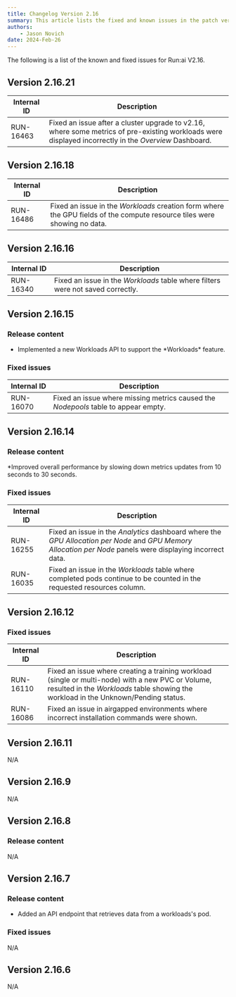 ```yaml
---
title: Changelog Version 2.16
summary: This article lists the fixed and known issues in the patch versions as well as additional new features that were added in each patch version.
authors:
    - Jason Novich
date: 2024-Feb-26
---
```


The following is a list of the known and fixed issues for Run:ai V2.16.

## Version 2.16.21

| Internal ID | Description |
|--|--|
| RUN-16463 | Fixed an issue after a cluster upgrade to v2.16, where some metrics of pre-existing workloads were displayed incorrectly in the *Overview* Dashboard. |

## Version 2.16.18

| Internal ID | Description |
|--|--|
| RUN-16486 | Fixed an issue in the *Workloads* creation form where the GPU fields of the compute resource tiles were showing no data. |

## Version 2.16.16

| Internal ID | Description |
|--|--|
| RUN-16340 | Fixed an issue in the *Workloads* table where filters were not saved correctly. |

## Version 2.16.15

### Release content

* <!-- RUN-12664 - [Control-plane] Implement get workload/pods API -->Implemented a new Workloads API to support the *Workloads* feature.

### Fixed issues

| Internal ID | Description |
|--|--|
| RUN-16070 | Fixed an issue where missing metrics caused the *Nodepools* table to appear empty. |

## Version 2.16.14

### Release content

*<!-- RUN-16108 | Reduce the frequency of fetching metrics from 10 sec to 30 sec -->Improved overall performance by slowing down metrics updates from 10 seconds to 30 seconds.

### Fixed issues

| Internal ID | Description |
|--|--|
| RUN-16255 | Fixed an issue in the *Analytics* dashboard where the *GPU Allocation per Node* and *GPU Memory Allocation per Node* panels were displaying incorrect data. |
| RUN-16035 | Fixed an issue in the *Workloads* table where completed pods continue to be counted in the requested resources column. |

## Version 2.16.12

### Fixed issues

| Internal ID | Description |
|--|--|
| RUN-16110 | Fixed an issue where creating a training workload (single or multi-node) with a new PVC or Volume, resulted in the *Workloads* table showing the workload in the Unknown/Pending status. |
| RUN-16086 | Fixed an issue in airgapped environments where incorrect installation commands were shown. |

## Version 2.16.11

N/A

## Version 2.16.9

N/A

## Version 2.16.8

### Release content

N/A

## Version 2.16.7

### Release content

* <!-- | RUN-12664 | [Control-plane] Implement get workload/pods API | -->Added an API endpoint that retrieves data from a workloads's pod.

### Fixed issues

N/A

## Version 2.16.6

N/A
